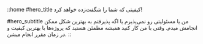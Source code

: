 ::home
#hero_title
کیفیتی که شما را
شگفت‌زده خواهد کرد!

#hero_subtitle
من یا مسئولیتی رو نمی‌پذیرم یا اگه پذیرفتم به بهترین شکل ممکن انجامش میدم. وقتی با من کار کنید همیشه مطمئن هستید که پروژه‌ها با بهترین کیفیت و در زمان مقرر انجام میشن.
::
